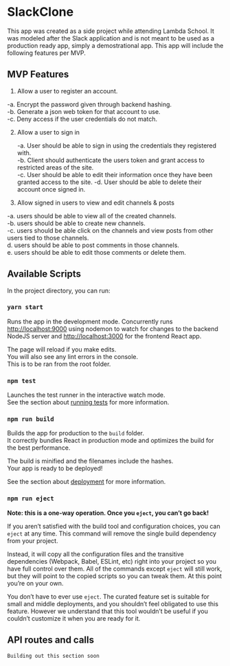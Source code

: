 
# SlackClone

This app was created as a side project while attending Lambda School. It was modeled after the Slack application and is not meant to be used as a production ready app, simply a demostrational app. This app will include the following features per MVP.

## MVP Features

1. Allow a user to register an account.

 -a. Encrypt the password given through backend hashing. <br>
 -b. Generate a json web token for that account to use.  <br>
 -c. Deny access if the user credentials do not match. <br>

2. Allow a user to sign in

   -a. User should be able to sign in using the credentials they registered with. <br>
   -b. Client should authenticate the users token and grant access to restricted areas of the site. <br>
   -c. User should be able to edit their information once they have been granted access to the site.
   -d. User should be able to delete their account once signed in.

3. Allow signed in users to view and edit channels & posts

  -a. users should be able to view all of the created channels. <br>
  -b. users should be able to create new channels.<br>
  -c. users should be able click on the channels and view posts from other users tied to those channels.<br>
  d. users should be able to post comments in those channels.<br>
  e. users should be able to edit those comments or delete them.<br>

## Available Scripts

In the project directory, you can run:

### `yarn start`

Runs the app in the development mode.
Concurrently runs [http://localhost:9000](http://localhost:9000)
using nodemon to watch for changes to the backend NodeJS server and [http://localhost:3000](http://localhost:3000) for the frontend React app.

The page will reload if you make edits.<br>
You will also see any lint errors in the console. <br>
This is to be ran from the root folder.

### `npm test`

Launches the test runner in the interactive watch mode.<br>
See the section about [running tests](https://facebook.github.io/create-react-app/docs/running-tests) for more information.

### `npm run build`

Builds the app for production to the `build` folder.<br>
It correctly bundles React in production mode and optimizes the build for the best performance.

The build is minified and the filenames include the hashes.<br>
Your app is ready to be deployed!

See the section about [deployment](https://facebook.github.io/create-react-app/docs/deployment) for more information.

### `npm run eject`

**Note: this is a one-way operation. Once you `eject`, you can’t go back!**

If you aren’t satisfied with the build tool and configuration choices, you can `eject` at any time. This command will remove the single build dependency from your project.

Instead, it will copy all the configuration files and the transitive dependencies (Webpack, Babel, ESLint, etc) right into your project so you have full control over them. All of the commands except `eject` will still work, but they will point to the copied scripts so you can tweak them. At this point you’re on your own.

You don’t have to ever use `eject`. The curated feature set is suitable for small and middle deployments, and you shouldn’t feel obligated to use this feature. However we understand that this tool wouldn’t be useful if you couldn’t customize it when you are ready for it.

## API routes and calls

`Building out this section soon`

